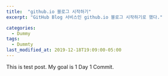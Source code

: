 ```yaml
---
title:  "github.io 블로그 시작하기"
excerpt: "GitHub Blog 서비스인 github.io 블로그 시작하기로 했다."

categories:
  - Dummy
tags:
  - Dummty
last_modified_at: 2019-12-18T19:09:00-05:00
---
```

This is test post.
My goal is 1 Day 1 Commit.
